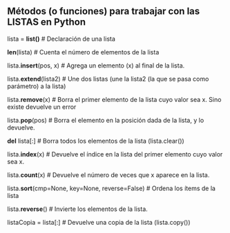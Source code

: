 ##  Métodos (o funciones) para trabajar con las LISTAS en Python


lista = **list()** 		 # Declaración de una lista


**len**(lista) 		# Cuenta el número de elementos de la lista


lista.**insert**(pos, x)    # Agrega un elemento (x) al final de la lista.


lista.**extend**(lista2)    # Une dos listas (une la lista2 (la que se pasa como parámetro) a la lista)


lista.**remove**(x)		 # Borra el primer elemento de la lista cuyo valor sea x. Sino existe devuelve un error


lista.**pop**(pos)		 # Borra el elemento en la posición dada de la lista, y lo devuelve.


**del** lista[:]		 # Borra todos los elementos de la lista (lista.clear())


lista.**index**(x)		 # Devuelve el índice en la lista del primer elemento cuyo valor sea x.


lista.**count**(x) 		 # Devuelve el número de veces que x aparece en la lista.


lista.**sort**(cmp=None, key=None, reverse=False) # Ordena los ítems de la lista


lista.**reverse**()		 # Invierte los elementos de la lista.


listaCopia = lista[:] # Devuelve una copia de la lista (lista.copy())

